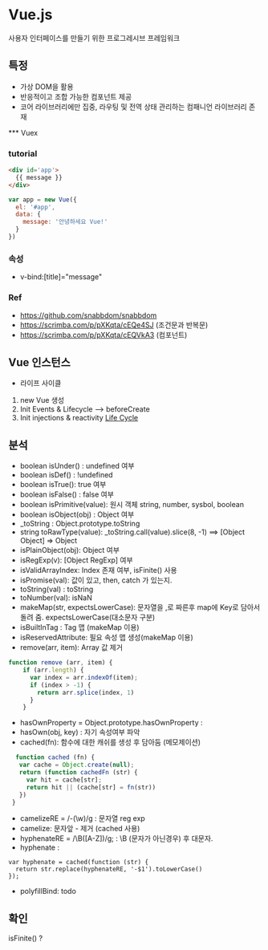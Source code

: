 # Vue.js

사용자 인터페이스를 만들기 위한 프로그레시브 프레임워크

## 특정
* 가상 DOM을 활용
* 반응적이고 조합 가능한 컴포넌트 제공
* 코어 라이브러리에만 집중, 라우팅 및 전역 상태 관리하는 컴패니언 라이브러리 존재


*** Vuex


### tutorial


```html
<div id='app'>
  {{ message }}
</div>
```

```javascript
var app = new Vue({
  el: '#app',
  data: {
    message: '안녕하세요 Vue!'
  }
})
```

### 속성

* v-bind:[title]="message"

### Ref
* https://github.com/snabbdom/snabbdom
* https://scrimba.com/p/pXKqta/cEQe4SJ (조건문과 반복문)
* https://scrimba.com/p/pXKqta/cEQVkA3 (컴포넌트)

## Vue 인스턴스

* 라이프 사이클
1. new Vue 생성
2. Init Events & Lifecycle
 --> beforeCreate
3. Init injections & reactivity
[Life Cycle](https://kr.vuejs.org/v2/guide/instance.html)


## 분석

- boolean isUnder() : undefined 여부
- boolean isDef() : !undefined
- boolean isTrue(): true 여부
- boolean isFalse() : false 여부
- boolean isPrimitive(value): 원시 객체 string, number, sysbol, boolean
- boolean isObject(obj) : Object 여부
- _toString : Object.prototype.toString
- string toRawType(value): _toString.call(value).slice(8, -1) ==> [Object Object] => Object
- isPlainObject(obj): Object 여부
- isRegExp(v): [Object RegExp] 여부
- isValidArrayIndex: Index 존재 여부, isFinite() 사용
- isPromise(val): 값이 있고, then, catch 가 있는지.
- toString(val) : toString
- toNumber(val): isNaN
- makeMap(str, expectsLowerCase): 문자열을 ,로 짜른후 map에 Key로 담아서 돌려 줌. expectsLowerCase(대소문자 구분)
- isBuiltInTag : Tag 맵 (makeMap 이용)
- isReservedAttribute: 필요 속성 맵 생성(makeMap 이용)
- remove(arr, item): Array 값 제거
```js
function remove (arr, item) {
    if (arr.length) {
      var index = arr.indexOf(item);
      if (index > -1) {
        return arr.splice(index, 1)
      }
    }
```
 - hasOwnProperty = Object.prototype.hasOwnProperty : 
 - hasOwn(obj, key) : 자기 속성여부 파악
 - cached(fn): 함수에 대한 캐쉬를 생성 후 담아둠 (메모제이션)
 ```js
   function cached (fn) {
    var cache = Object.create(null);
    return (function cachedFn (str) {
      var hit = cache[str];
      return hit || (cache[str] = fn(str))
    })
  }
  ```
  - camelizeRE = /-(\w)/g : 문자열 reg exp
  - camelize: 문자앞 - 제거 (cached 사용)
  - hyphenateRE = /\B([A-Z])/g; : \B (문자가 아닌경우) 후 대문자.
  - hyphenate : 
  ```
  var hyphenate = cached(function (str) {
    return str.replace(hyphenateRE, '-$1').toLowerCase()
  });
  ```
  - polyfillBind: todo

## 확인
isFinite() ?